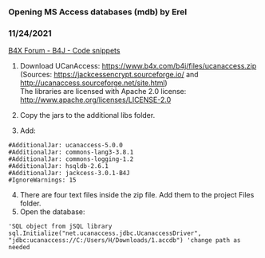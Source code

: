 ### Opening MS Access databases (mdb) by Erel
### 11/24/2021
[B4X Forum - B4J - Code snippets](https://www.b4x.com/android/forum/threads/107963/)

1. Download UCanAccess: <https://www.b4x.com/b4j/files/ucanaccess.zip>  
(Sources: <https://jackcessencrypt.sourceforge.io/> and <http://ucanaccess.sourceforge.net/site.html>)  
The libraries are licensed with Apache 2.0 license: <http://www.apache.org/licenses/LICENSE-2.0>  
  
2. Copy the jars to the additional libs folder.  
3. Add:  

```B4X
#AdditionalJar: ucanaccess-5.0.0  
#AdditionalJar: commons-lang3-3.8.1  
#AdditionalJar: commons-logging-1.2  
#AdditionalJar: hsqldb-2.6.1  
#AdditionalJar: jackcess-3.0.1-B4J  
#IgnoreWarnings: 15
```

  
4. There are four text files inside the zip file. Add them to the project Files folder.  
5. Open the database:  

```B4X
'SQL object from jSQL library  
sql.Initialize("net.ucanaccess.jdbc.UcanaccessDriver", "jdbc:ucanaccess://C:/Users/H/Downloads/1.accdb") 'change path as needed
```
